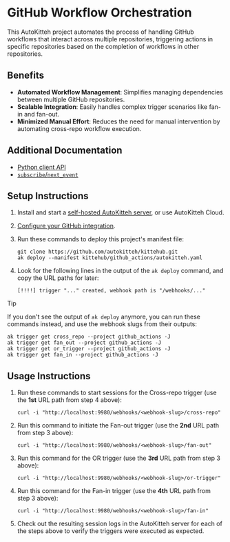 # GitHub Workflow Orchestration

This AutoKitteh project automates the process of handling GitHub workflows that interact across multiple repositories, 
triggering actions in specific repositories based on the completion of workflows in other repositories.

## Benefits

- **Automated Workflow Management**: Simplifies managing dependencies between multiple GitHub repositories.
- **Scalable Integration**: Easily handles complex trigger scenarios like fan-in and fan-out.
- **Minimized Manual Effort**: Reduces the need for manual intervention by automating cross-repo workflow execution.

## Additional Documentation

- [Python client API](https://pygithub.readthedocs.io/en/latest/index.html)
- [`subscribe`/`next_event`](https://docs.autokitteh.com/glossary/event/)

## Setup Instructions

1. Install and start a 
   [self-hosted AutoKitteh server](https://docs.autokitteh.com/get_started/quickstart), 
   or use AutoKitteh Cloud.

2. [Configure your GitHub integration](https://docs.autokitteh.com/integrations/github).

3. Run these commands to deploy this project's manifest file:

   ```shell
   git clone https://github.com/autokitteh/kittehub.git
   ak deploy --manifest kittehub/github_actions/autokitteh.yaml
   ```

4. Look for the following lines in the output of the `ak deploy` command, and 
   copy the URL paths for later:

   ```
   [!!!!] trigger "..." created, webhook path is "/webhooks/..."
   ```

> [!TIP]
> If you don't see the output of `ak deploy` anymore, you can run these 
> commands instead, and use the webhook slugs from their outputs:
>
> ```shell
> ak trigger get cross_repo --project github_actions -J
> ak trigger get fan_out --project github_actions -J
> ak trigger get or_trigger --project github_actions -J
> ak trigger get fan_in --project github_actions -J
> ```

## Usage Instructions

1. Run these commands to start sessions for the Cross-repo trigger 
   (use the **1st** URL path from step 4 above):

   ```shell
   curl -i "http://localhost:9980/webhooks/<webhook-slug>/cross-repo"
   ```

2. Run this command to initiate the Fan-out trigger 
   (use the **2nd** URL path from step 3 above):

   ```shell
   curl -i "http://localhost:9980/webhooks/<webhook-slug>/fan-out"
   ```

3. Run this command for the OR trigger 
   (use the **3rd** URL path from step 3 above):

   ```shell
   curl -i "http://localhost:9980/webhooks/<webhook-slug>/or-trigger"
   ```

4. Run this command for the Fan-in trigger 
   (use the **4th** URL path from step 3 above):

   ```shell
   curl -i "http://localhost:9980/webhooks/<webhook-slug>/fan-in"
   ```

5. Check out the resulting session logs in the AutoKitteh server for each of 
   the steps above to verify the triggers were executed as expected.
